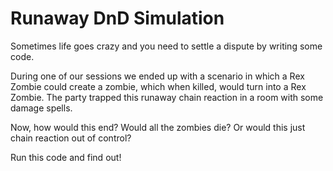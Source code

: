 # Runaway DnD Simulation

Sometimes life goes crazy and you need to settle a dispute by writing some code.

During one of our sessions we ended up with a scenario in which a Rex Zombie could create a zombie, which when killed, would turn into a Rex Zombie.
The party trapped this runaway chain reaction in a room with some damage spells.

Now, how would this end? Would all the zombies die? Or would this just chain reaction out of control?

Run this code and find out!